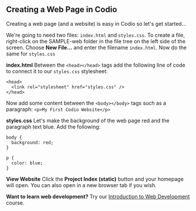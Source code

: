 ## Creating a Web Page in Codio
Creating a web page (and a website) is easy in Codio so let's get started...

We're going to need two files: `index.html` and `styles.css`.
To create a file, right-click on the SAMPLE-web folder in the file tree on the left side of the screen. Choose **New File...** and enter the filename `index.html`.
Now do the same for `styles.css`

**index.html**
Between the `<head></head>` tags add the following line of code to connect it to our `styles.css` stylesheet:

    <head>
      <link rel="stylesheet" href="styles.css" />
    </head>
    
Now add some content between the `<body></body>` tags such as a paragraph: `<p>My First Codio Website</p>`

**styles.css**
Let's make the background of the web page red and the paragraph text blue. Add the following:

    body {
      background: red;
    }
    
    p {
      color: blue;
    }


**View Website**
Click the **Project Index (static)** button and your homepage will open. You can also open in a new browser tab if you wish.

**Want to learn web development?** Try our [Introduction to Web Development](https://codio.com/home/courses/55e47d1780f8e32518cc9b42) course.